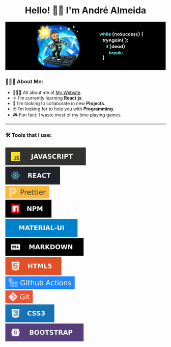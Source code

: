 <h1 align="center">Hello! 👋🏻 I'm André Almeida</h1>


![](https://github.com/andrealmeida-24/andrealmeida-24/blob/main/GitHub_banner2.jpg)

### 👨🏻‍💻 About Me:
- 🙋🏻‍♂️ All about me at [My Website](https://andrealmeida-24.github.io/My-Portfolio/).
- ⚛️ I’m currently learning **React.js**.
- 👥  I’m looking to collaborate in new **Projects**.
- 🤓 I’m looking for to help you with **Programming**.
- 🎮 Fun fact: I waste most of my time playing games.

<hr />

### 🛠 Tools that I use:
<h3 align="left">

![](https://github.com/andrealmeida-24/andrealmeida-24/blob/main/js.svg) <br />
![](https://github.com/andrealmeida-24/andrealmeida-24/blob/main/react.svg) <br />
![](https://github.com/andrealmeida-24/andrealmeida-24/blob/main/prettier.svg) <br />
![](https://github.com/andrealmeida-24/andrealmeida-24/blob/main/npm.svg) <br />
![](https://github.com/andrealmeida-24/andrealmeida-24/blob/main/material-ui.svg) <br />
![](https://github.com/andrealmeida-24/andrealmeida-24/blob/main/markdown.svg) <br />
![](https://github.com/andrealmeida-24/andrealmeida-24/blob/main/html.svg) <br />
![](https://github.com/andrealmeida-24/andrealmeida-24/blob/main/github-actions.svg) <br />
![](https://github.com/andrealmeida-24/andrealmeida-24/blob/main/git.svg) <br />
![](https://github.com/andrealmeida-24/andrealmeida-24/blob/main/css.svg) <br />
![](https://github.com/andrealmeida-24/andrealmeida-24/blob/main/bootstrap.svg) <br />

</h3>
